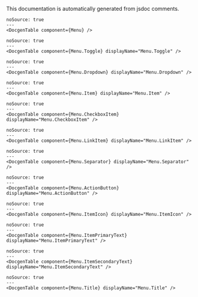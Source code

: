This documentation is automatically generated from jsdoc comments.

```react
noSource: true
---
<DocgenTable component={Menu} />
```

```react
noSource: true
---
<DocgenTable component={Menu.Toggle} displayName="Menu.Toggle" />
```

```react
noSource: true
---
<DocgenTable component={Menu.Dropdown} displayName="Menu.Dropdown" />
```

```react
noSource: true
---
<DocgenTable component={Menu.Item} displayName="Menu.Item" />
```

```react
noSource: true
---
<DocgenTable component={Menu.CheckboxItem} displayName="Menu.CheckboxItem" />
```

```react
noSource: true
---
<DocgenTable component={Menu.LinkItem} displayName="Menu.LinkItem" />
```

```react
noSource: true
---
<DocgenTable component={Menu.Separator} displayName="Menu.Separator" />
```

```react
noSource: true
---
<DocgenTable component={Menu.ActionButton} displayName="Menu.ActionButton" />
```

```react
noSource: true
---
<DocgenTable component={Menu.ItemIcon} displayName="Menu.ItemIcon" />
```

```react
noSource: true
---
<DocgenTable component={Menu.ItemPrimaryText} displayName="Menu.ItemPrimaryText" />
```

```react
noSource: true
---
<DocgenTable component={Menu.ItemSecondaryText} displayName="Menu.ItemSecondaryText" />
```

```react
noSource: true
---
<DocgenTable component={Menu.Title} displayName="Menu.Title" />
```
